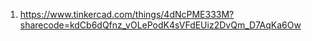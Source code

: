 1.	https://www.tinkercad.com/things/4dNcPME333M?sharecode=kdCb6dQfnz_vOLePodK4sVFdEUiz2DvQm_D7AqKa6Ow
